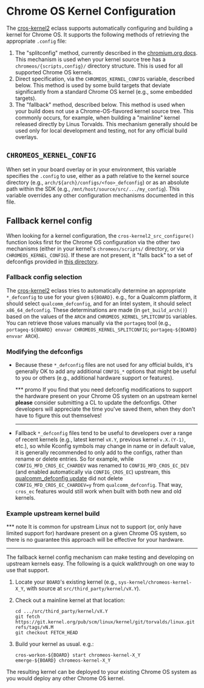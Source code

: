 # Chrome OS Kernel Configuration

The [cros-kernel2] eclass supports automatically configuring and building a
kernel for Chrome OS. It supports the following methods of retrieving the
appropriate `.config` file:

1.  The "splitconfig" method, currently described in the [chromium.org docs].
    This mechanism is used when your kernel source tree has a
    `chromeos/{scripts,config}/` directory structure. This is used for all
    supported Chrome OS kernels.
1.  Direct specification, via the `CHROMEOS_KERNEL_CONFIG` variable, described
    below. This method is used by some build targets that deviate significantly
    from a standard Chrome OS kernel (e.g., some embedded targets).
1.  The "fallback" method, described below. This method is used when your build
    does not use a Chrome-OS-flavored kernel source tree. This commonly occurs,
    for example, when building a "mainline" kernel released directly by Linus
    Torvalds. This mechanism generally should be used only for local
    development and testing, not for any official build overlays.

## `CHROMEOS_KERNEL_CONFIG`

When set in your board overlay or in your environment, this variable specifies
the `.config` to use, either as a path relative to the kernel source directory
(e.g., `arch/${arch}/configs/<foo>_defconfig`) or as an absolute path within
the SDK (e.g., `/mnt/host/source/src/.../my_config`). This variable overrides
any other configuration mechanisms documented in this file.

## Fallback kernel config

When looking for a kernel configuration, the `cros-kernel2_src_configure()`
function looks first for the Chrome OS configuration via the other two
mechanisms (either in your kernel's `chromeos/scripts/` directory, or via
`CHROMEOS_KERNEL_CONFIG`). If these are not present, it "falls back" to a set
of defconfigs provided in [this directory].

### Fallback config selection

The [cros-kernel2] eclass tries to automatically determine an appropriate
`*_defconfig` to use for your given `${BOARD}`. e.g., for a Qualcomm platform,
it should select `qualcomm_defconfig`, and for an Intel system, it should
select `x86_64_defconfig`. These determinations are made (in
`get_build_arch()`) based on the values of the `ARCH` and
`CHROMEOS_KERNEL_SPLITCONFIG` variables. You can retrieve those values manually
via the `portageq` tool (e.g., `portageq-${BOARD} envvar
CHROMEOS_KERNEL_SPLITCONFIG`; `portageq-${BOARD} envvar ARCH`).

### Modifying the defconfigs

*   Because these `*_defconfig` files are not used for any official builds,
    it's generally OK to add any additional `CONFIG_*` options that might be
    useful to you or others (e.g., additional hardware support or features).

    *** promo
    If you find that you need defconfig modifications to support the hardware
    present on your Chrome OS system on an upstream kernel **please** consider
    submitting a CL to update the defconfigs. Other developers will appreciate
    the time you've saved them, when they don't have to figure this out
    themselves!
    ***

*   Fallback `*_defconfig` files tend to be useful to developers over a range
    of recent kernels (e.g., latest kernel `vX.Y`, previous kernel `v.X.(Y-1)`,
    etc.), so while Kconfig symbols may change in name or in default value, it
    is generally recommended to only add to the configs, rather than rename or
    delete entries. So for example, while `CONFIG_MFD_CROS_EC_CHARDEV` was
    renamed to `CONFIG_MFD_CROS_EC_DEV` (and enabled automatically via
    `CONFIG_CROS_EC`) upstream, this [qualcomm_defconfig update] did not delete
    `CONFIG_MFD_CROS_EC_CHARDEV=y` from `qualcomm_defconfig`. That way,
    `cros_ec` features would still work when built with both new and old
    kernels.

### Example upstream kernel build

*** note
It is common for upstream Linux not to support (or, only have limited support
for) hardware present on a given Chrome OS system, so there is no guarantee
this approach will be effective for your hardware.
***

The fallback kernel config mechanism can make testing and developing on
upstream kernels easy. The following is a quick walkthrough on one way to use
that support.

1.  Locate your `BOARD`'s existing kernel (e.g.,
    `sys-kernel/chromeos-kernel-X_Y`, with source at
    `src/third_party/kernel/vX.Y`).
1.  Check out a mainline kernel at that location:

    ```
    cd .../src/third_party/kernel/vX.Y
    git fetch https://git.kernel.org/pub/scm/linux/kernel/git/torvalds/linux.git refs/tags/vN.M
    git checkout FETCH_HEAD
    ```

1.  Build your kernel as usual. e.g.:

    ```
    cros-workon-${BOARD} start chromeos-kernel-X_Y
    emerge-${BOARD} chromeos-kernel-X_Y
    ```

The resulting kernel can be deployed to your existing Chrome OS system as you
would deploy any other Chrome OS kernel.


[cros-kernel2]: ../cros-kernel2.eclass
[chromium.org docs]: https://dev.chromium.org/chromium-os/how-tos-and-troubleshooting/kernel-configuration
[this directory]: ./
[qualcomm_defconfig update]: https://crrev.com/c/2166346
